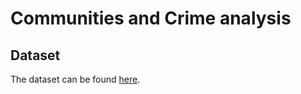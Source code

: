 # Communities and Crime analysis

## Dataset
The dataset can be found [here](https://archive.ics.uci.edu/dataset/183/communities+and+crime).
